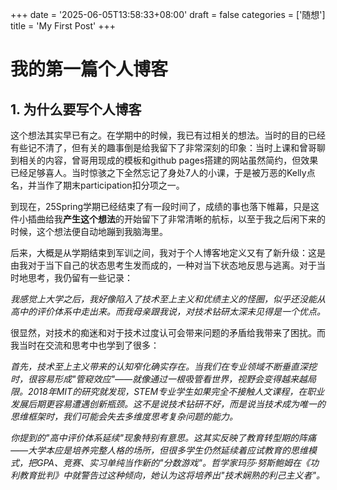+++
date = '2025-06-05T13:58:33+08:00'
draft = false
categories = ['随想']
title = 'My First Post'
+++
# 我的第一篇个人博客
## 1. 为什么要写个人博客
这个想法其实早已有之。在学期中的时候，我已有过相关的想法。当时的目的已经有些记不清了，但有关的趣事倒是给我留下了非常深刻的印象：当时上课和曾哥聊到相关的内容，曾哥用现成的模板和github pages搭建的网站虽然简约，但效果已经足够喜人。当时惊骇之下全然忘记了身处7人的小课，于是被万恶的Kelly点名，并当作了期末participation扣分项之一。

到现在，25Spring学期已经结束了有一段时间了，成绩的事也落下帷幕，只是这件小插曲给我**产生这个想法**的开始留下了非常清晰的航标，以至于我之后闲下来的时候，这个想法便自动地蹦到我脑海里。

后来，大概是从学期结束到军训之间，我对于个人博客地定义又有了新升级：这是由我对于当下自己的状态思考生发而成的，一种对当下状态地反思与逃离。对于当时地思考，我仍留有一些记录：

*我感觉上大学之后，我好像陷入了技术至上主义和优绩主义的怪圈，似乎还没能从高中的评价体系中走出来。而我母亲跟我说，对技术钻研太深未见得是一个优点。*

很显然，对技术的痴迷和对于技术过度认可会带来问题的矛盾给我带来了困扰。而我当时在交流和思考中也学到了很多：

*首先，技术至上主义带来的认知窄化确实存在。当我们在专业领域不断垂直深挖时，很容易形成"管窥效应"——就像通过一根吸管看世界，视野会变得越来越局限。2018年MIT的研究就发现，STEM专业学生如果完全不接触人文课程，在职业发展后期更容易遭遇创新瓶颈。这不是说技术钻研不好，而是说当技术成为唯一的思维框架时，我们可能会失去多维度思考复杂问题的能力。*

*你提到的"高中评价体系延续"现象特别有意思。这其实反映了教育转型期的阵痛——大学本应是培养完整人格的场所，但很多学生仍然延续着应试教育的思维模式，把GPA、竞赛、实习单纯当作新的"分数游戏"。哲学家玛莎·努斯鲍姆在《功利教育批判》中就警告过这种倾向，她认为这将培养出"技术娴熟的利己主义者"。*



